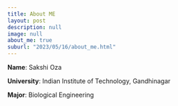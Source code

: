 ```yaml
---
title: About ME
layout: post
description: null
image: null
about_me: true
suburl: "2023/05/16/about_me.html"
---
```


**Name**: Sakshi Oza

**University**: Indian Institute of Technology, Gandhinagar

**Major**: Biological Engineering

